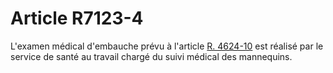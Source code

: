 # Article R7123-4

  
L'examen médical d'embauche prévu à l'article [R. 4624-10][1] est réalisé par le service de santé au travail chargé du suivi médical des mannequins.

 [1]: /affichCodeArticle.do?cidTexte=LEGITEXT000006072050&idArticle=LEGIARTI000018493144&dateTexte=&categorieLien=cid
